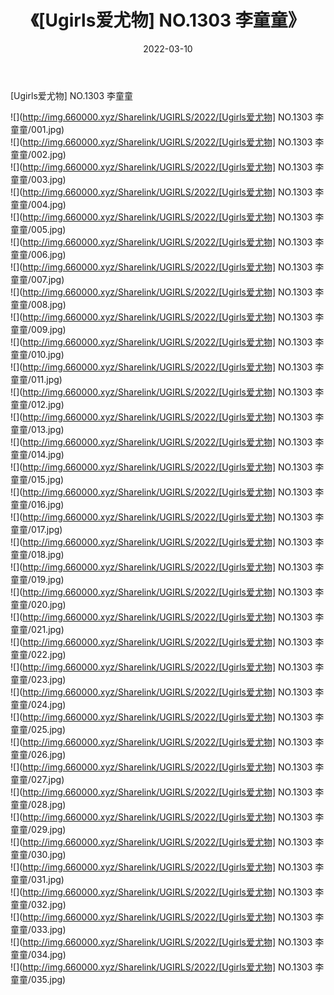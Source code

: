 ﻿---
layout: post
title:  《[Ugirls爱尤物] NO.1303 李童童》
date:   2022-03-10
img: http://img.660000.xyz/Sharelink/UGIRLS/2022/[Ugirls爱尤物] NO.1303 李童童/000.jpg
categories: [美女, 清纯, 唯美]
---

[Ugirls爱尤物] NO.1303 李童童

 ![](http://img.660000.xyz/Sharelink/UGIRLS/2022/[Ugirls爱尤物] NO.1303 李童童/001.jpg) <br>![](http://img.660000.xyz/Sharelink/UGIRLS/2022/[Ugirls爱尤物] NO.1303 李童童/002.jpg) <br>![](http://img.660000.xyz/Sharelink/UGIRLS/2022/[Ugirls爱尤物] NO.1303 李童童/003.jpg) <br>![](http://img.660000.xyz/Sharelink/UGIRLS/2022/[Ugirls爱尤物] NO.1303 李童童/004.jpg) <br>![](http://img.660000.xyz/Sharelink/UGIRLS/2022/[Ugirls爱尤物] NO.1303 李童童/005.jpg) <br>![](http://img.660000.xyz/Sharelink/UGIRLS/2022/[Ugirls爱尤物] NO.1303 李童童/006.jpg) <br>![](http://img.660000.xyz/Sharelink/UGIRLS/2022/[Ugirls爱尤物] NO.1303 李童童/007.jpg) <br>![](http://img.660000.xyz/Sharelink/UGIRLS/2022/[Ugirls爱尤物] NO.1303 李童童/008.jpg) <br>![](http://img.660000.xyz/Sharelink/UGIRLS/2022/[Ugirls爱尤物] NO.1303 李童童/009.jpg) <br>![](http://img.660000.xyz/Sharelink/UGIRLS/2022/[Ugirls爱尤物] NO.1303 李童童/010.jpg) <br>![](http://img.660000.xyz/Sharelink/UGIRLS/2022/[Ugirls爱尤物] NO.1303 李童童/011.jpg) <br>![](http://img.660000.xyz/Sharelink/UGIRLS/2022/[Ugirls爱尤物] NO.1303 李童童/012.jpg) <br>![](http://img.660000.xyz/Sharelink/UGIRLS/2022/[Ugirls爱尤物] NO.1303 李童童/013.jpg) <br>![](http://img.660000.xyz/Sharelink/UGIRLS/2022/[Ugirls爱尤物] NO.1303 李童童/014.jpg) <br>![](http://img.660000.xyz/Sharelink/UGIRLS/2022/[Ugirls爱尤物] NO.1303 李童童/015.jpg) <br>![](http://img.660000.xyz/Sharelink/UGIRLS/2022/[Ugirls爱尤物] NO.1303 李童童/016.jpg) <br>![](http://img.660000.xyz/Sharelink/UGIRLS/2022/[Ugirls爱尤物] NO.1303 李童童/017.jpg) <br>![](http://img.660000.xyz/Sharelink/UGIRLS/2022/[Ugirls爱尤物] NO.1303 李童童/018.jpg) <br>![](http://img.660000.xyz/Sharelink/UGIRLS/2022/[Ugirls爱尤物] NO.1303 李童童/019.jpg) <br>![](http://img.660000.xyz/Sharelink/UGIRLS/2022/[Ugirls爱尤物] NO.1303 李童童/020.jpg) <br>![](http://img.660000.xyz/Sharelink/UGIRLS/2022/[Ugirls爱尤物] NO.1303 李童童/021.jpg) <br>![](http://img.660000.xyz/Sharelink/UGIRLS/2022/[Ugirls爱尤物] NO.1303 李童童/022.jpg) <br>![](http://img.660000.xyz/Sharelink/UGIRLS/2022/[Ugirls爱尤物] NO.1303 李童童/023.jpg) <br>![](http://img.660000.xyz/Sharelink/UGIRLS/2022/[Ugirls爱尤物] NO.1303 李童童/024.jpg) <br>![](http://img.660000.xyz/Sharelink/UGIRLS/2022/[Ugirls爱尤物] NO.1303 李童童/025.jpg) <br>![](http://img.660000.xyz/Sharelink/UGIRLS/2022/[Ugirls爱尤物] NO.1303 李童童/026.jpg) <br>![](http://img.660000.xyz/Sharelink/UGIRLS/2022/[Ugirls爱尤物] NO.1303 李童童/027.jpg) <br>![](http://img.660000.xyz/Sharelink/UGIRLS/2022/[Ugirls爱尤物] NO.1303 李童童/028.jpg) <br>![](http://img.660000.xyz/Sharelink/UGIRLS/2022/[Ugirls爱尤物] NO.1303 李童童/029.jpg) <br>![](http://img.660000.xyz/Sharelink/UGIRLS/2022/[Ugirls爱尤物] NO.1303 李童童/030.jpg) <br>![](http://img.660000.xyz/Sharelink/UGIRLS/2022/[Ugirls爱尤物] NO.1303 李童童/031.jpg) <br>![](http://img.660000.xyz/Sharelink/UGIRLS/2022/[Ugirls爱尤物] NO.1303 李童童/032.jpg) <br>![](http://img.660000.xyz/Sharelink/UGIRLS/2022/[Ugirls爱尤物] NO.1303 李童童/033.jpg) <br>![](http://img.660000.xyz/Sharelink/UGIRLS/2022/[Ugirls爱尤物] NO.1303 李童童/034.jpg) <br>![](http://img.660000.xyz/Sharelink/UGIRLS/2022/[Ugirls爱尤物] NO.1303 李童童/035.jpg) <br>